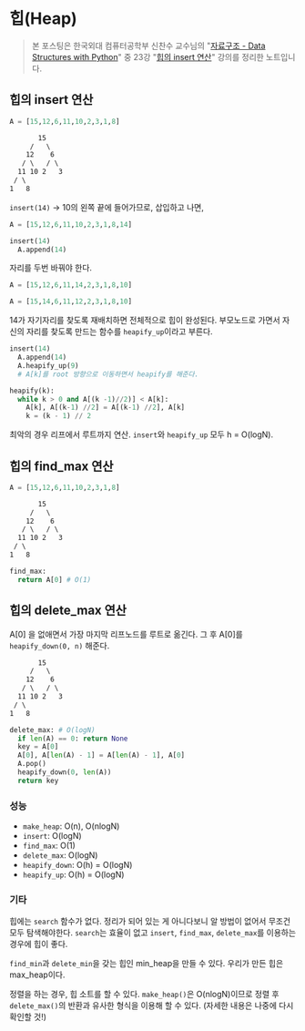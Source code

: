# 힙(Heap)

> 본 포스팅은 한국외대 컴퓨터공학부 신찬수 교수님의 "[자료구조 - Data Structures with Python](https://www.youtube.com/playlist?list=PLsMufJgu5933ZkBCHS7bQTx0bncjwi4PK)" 중 23강 "[힙의 insert 연산](https://youtube.com/watch?v=gVRDc5NRjjw)" 강의를 정리한 노트입니다.

## 힙의 insert 연산

```py
A = [15,12,6,11,10,2,3,1,8]
```

```txt
       15
     /   \
    12    6
   / \   / \
  11 10 2   3
 / \
1   8
```

`insert(14)` -> 10의 왼쪽 끝에 들어가므로, 삽입하고 나면,

```py
A = [15,12,6,11,10,2,3,1,8,14]
```

```py
insert(14)
  A.append(14)
```

자리를 두번 바꿔야 한다.

```py
A = [15,12,6,11,14,2,3,1,8,10]
```

```py
A = [15,14,6,11,12,2,3,1,8,10]
```

14가 자기자리를 찾도록 재배치하면 전체적으로 힙이 완성된다. 부모노드로 가면서 자신의 자리를 찾도록 만드는 함수를 `heapify_up`이라고 부른다.

```py
insert(14)
  A.append(14)
  A.heapify_up(9)
  # A[k]를 root 방향으로 이동하면서 heapify를 해준다.

heapify(k):
  while k > 0 and A[(k -1)//2)] < A[k]:
    A[k], A[(k-1) //2] = A[(k-1) //2], A[k]
    k = (k - 1) // 2
```

최악의 경우 리프에서 루트까지 연산. `insert`와 `heapify_up` 모두 h = O(logN).

## 힙의 find_max 연산

```py
A = [15,12,6,11,10,2,3,1,8]
```

```txt
       15
     /   \
    12    6
   / \   / \
  11 10 2   3
 / \
1   8
```

```py
find_max:
  return A[0] # O(1)
```

## 힙의 delete_max 연산

A[0] 을 없애면서 가장 마지막 리프노드를 루트로 옮긴다. 그 후 A[0]를 `heapify_down(0, n)` 해준다.

```txt
       15
     /   \
    12    6
   / \   / \
  11 10 2   3
 / \
1   8
```

```py
delete_max: # O(logN)
  if len(A) == 0: return None
  key = A[0]
  A[0], A[len(A) - 1] = A[len(A) - 1], A[0]
  A.pop()
  heapify_down(0, len(A))
  return key
```

### 성능

- `make_heap`: O(n), O(nlogN)
- `insert`: O(logN)
- `find_max`: O(1)
- `delete_max`: O(logN)
- `heapify_down`: O(h) = O(logN)
- `heapify_up`: O(h) = O(logN)

### 기타

힙에는 `search` 함수가 없다. 정리가 되어 있는 게 아니다보니 알 방법이 없어서 무조건 모두 탐색해야한다. `search`는 효율이 없고 `insert`, `find_max`, `delete_max`를 이용하는 경우에 힙이 좋다.

`find_min`과 `delete_min`을 갖는 힙인 min_heap을 만들 수 있다. 우리가 만든 힙은 max_heap이다.

정렬을 하는 경우, 힙 소트를 할 수 있다. `make_heap()`은 O(nlogN)이므로 정렬 후 `delete_max()`의 반환과 유사한 형식을 이용해 할 수 있다. (자세한 내용은 나중에 다시 확인할 것!)
